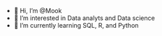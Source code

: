 - 👋 Hi, I’m @Mook
- 👀 I’m interested in Data analyts and Data science
- 🌱 I’m currently learning SQL, R, and Python


